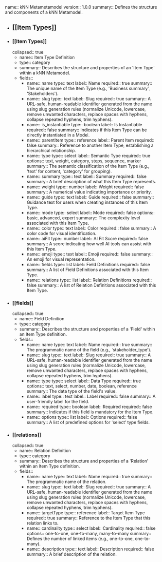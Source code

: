 name:: kNN Metametamodel
version:: 1.0.0
summary:: Defines the structure and components of a kNN Metamodel.

- ## [[Item Types]]
- ### [[Item Types]]
  collapsed:: true
	- name:: Item Type Definition
	- type:: category
	- summary:: Describes the structure and properties of an 'Item Type' within a kNN Metamodel.
	- fields::
		- name:: name
		  type:: text
		  label:: Name
		  required:: true
		  summary:: The unique name of the Item Type (e.g., 'Business summary', 'Stakeholders').
		- name:: slug
		  type:: text
		  label:: Slug
		  required:: true
		  summary:: A URL-safe, human-readable identifier generated from the name using slug generation rules (normalize Unicode, lowercase, remove unwanted characters, replace spaces with hyphens, collapse repeated hyphens, trim hyphens).
		- name:: is_instantiable
		  type:: boolean
		  label:: Is Instantiable
		  required:: false
		  summary:: Indicates if this Item Type can be directly instantiated in a Model.
		- name:: parentItem
		  type:: reference
		  label:: Parent Item
		  required:: false
		  summary:: Reference to another Item Type, establishing a hierarchical relationship.
		- name:: type
		  type:: select
		  label:: Semantic Type
		  required:: true
		  options:: text, weight, category, steps, sequence, marker
		  summary:: The semantic classification of the Item Type (e.g., 'text' for content, 'category' for grouping).
		- name:: summary
		  type:: text
		  label:: Summary
		  required:: false
		  summary:: A brief description of what this Item Type represents.
		- name:: weight
		  type:: number
		  label:: Weight
		  required:: false
		  summary:: A numerical value indicating importance or priority.
		- name:: guide
		  type:: text
		  label:: Guide
		  required:: false
		  summary:: Guidance text for users when creating instances of this Item Type.
		- name:: mode
		  type:: select
		  label:: Mode
		  required:: false
		  options:: basic, advanced, expert
		  summary:: The complexity level associated with this Item Type.
		- name:: color
		  type:: text
		  label:: Color
		  required:: false
		  summary:: A color code for visual identification.
		- name:: aiFit
		  type:: number
		  label:: AI Fit Score
		  required:: false
		  summary:: A score indicating how well AI tools can assist with this Item Type.
		- name:: emoji
		  type:: text
		  label:: Emoji
		  required:: false
		  summary:: An emoji for visual representation.
		- name:: fields
		  type:: list
		  label:: Field Definitions
		  required:: false
		  summary:: A list of Field Definitions associated with this Item Type.
		- name:: relations
		  type:: list
		  label:: Relation Definitions
		  required:: false
		  summary:: A list of Relation Definitions associated with this Item Type.
- ### [[fields]]
  collapsed:: true
	- name:: Field Definition
	- type:: category
	- summary:: Describes the structure and properties of a 'Field' within an Item Type definition.
	- fields::
		- name:: name
		  type:: text
		  label:: Name
		  required:: true
		  summary:: The programmatic name of the field (e.g., 'stakeholder_type').
		- name:: slug
		  type:: text
		  label:: Slug
		  required:: true
		  summary:: A URL-safe, human-readable identifier generated from the name using slug generation rules (normalize Unicode, lowercase, remove unwanted characters, replace spaces with hyphens, collapse repeated hyphens, trim hyphens).
		- name:: type
		  type:: select
		  label:: Data Type
		  required:: true
		  options:: text, select, number, date, boolean, reference
		  summary:: The data type of the field's value.
		- name:: label
		  type:: text
		  label:: Label
		  required:: false
		  summary:: A user-friendly label for the field.
		- name:: required
		  type:: boolean
		  label:: Required
		  required:: false
		  summary:: Indicates if this field is mandatory for the Item Type.
		- name:: options
		  type:: list
		  label:: Options
		  required:: false
		  summary:: A list of predefined options for 'select' type fields.
- ### [[relations]]
  collapsed:: true
	- name:: Relation Definition
	- type:: category
	- summary:: Describes the structure and properties of a 'Relation' within an Item Type definition.
	- fields::
		- name:: name
		  type:: text
		  label:: Name
		  required:: true
		  summary:: The programmatic name of the relation.
		- name:: slug
		  type:: text
		  label:: Slug
		  required:: true
		  summary:: A URL-safe, human-readable identifier generated from the name using slug generation rules (normalize Unicode, lowercase, remove unwanted characters, replace spaces with hyphens, collapse repeated hyphens, trim hyphens).
		- name:: targetType
		  type:: reference
		  label:: Target Item Type
		  required:: true
		  summary:: Reference to the Item Type that this relation links to.
		- name:: cardinality
		  type:: select
		  label:: Cardinality
		  required:: false
		  options:: one-to-one, one-to-many, many-to-many
		  summary:: Defines the number of linked items (e.g., one-to-one, one-to-many).
		- name:: description
		  type:: text
		  label:: Description
		  required:: false
		  summary:: A brief description of the relation.
